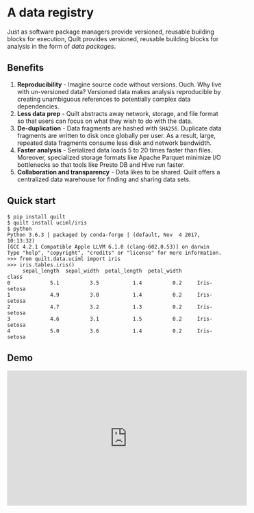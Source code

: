 # A data registry
Just as software package managers provide versioned, reusable building blocks for execution, Quilt provides versioned, reusable building blocks for analysis in the form of _data packages_.

## Benefits

1. **Reproducibility** - Imagine source code without versions. Ouch. Why live with un-versioned data? Versioned data makes analysis reproducible by creating unambiguous references to potentially complex data dependencies.
2. **Less data prep** - Quilt abstracts away network, storage, and file format so that users can focus on what they wish to do with the data.
1. **De-duplication** - Data fragments are hashed with `SHA256`. Duplicate data fragments are written to disk once globally per user. As a result, large, repeated data fragments consume less disk and network bandwidth.
3. **Faster analysis** - Serialized data loads 5 to 20 times faster than files. Moreover, specialized storage formats like Apache Parquet minimize I/O bottlenecks so that tools like Presto DB and Hive run faster.
4. **Collaboration and transparency** - Data likes to be shared. Quilt offers a centralized data warehouse for finding and sharing data sets.

## Quick start
```
$ pip install quilt
$ quilt install uciml/iris
$ python
Python 3.6.3 | packaged by conda-forge | (default, Nov  4 2017, 10:13:32) 
[GCC 4.2.1 Compatible Apple LLVM 6.1.0 (clang-602.0.53)] on darwin
Type "help", "copyright", "credits" or "license" for more information.
>>> from quilt.data.uciml import iris
>>> iris.tables.iris()
     sepal_length  sepal_width  petal_length  petal_width           class
0             5.1          3.5           1.4          0.2     Iris-setosa
1             4.9          3.0           1.4          0.2     Iris-setosa
2             4.7          3.2           1.3          0.2     Iris-setosa
3             4.6          3.1           1.5          0.2     Iris-setosa
4             5.0          3.6           1.4          0.2     Iris-setosa

```

## Demo
<iframe width="560" height="315" src="https://www.youtube.com/embed/bKIV1GUVLPc" frameborder="0" allowfullscreen></iframe>
